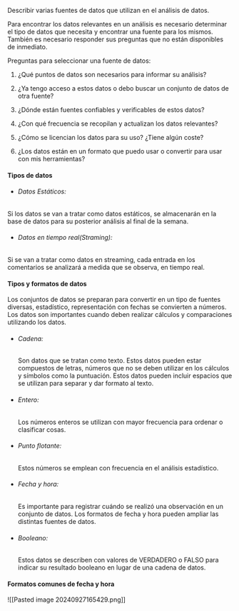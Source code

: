 Describir varias fuentes de datos que utilizan en el análisis de datos.

Para encontrar los datos relevantes en un análisis es necesario determinar el tipo de datos que necesita y encontrar una fuente para los mismos. También es necesario responder sus preguntas que no están disponibles de inmediato.

Preguntas para seleccionar una fuente de datos:

1. ¿Qué puntos de datos son necesarios para informar su análisis?

2. ¿Ya tengo acceso a estos datos o debo buscar un conjunto de datos de otra fuente?
   
3. ¿Dónde están fuentes confiables y verificables de estos datos?
   
4. ¿Con qué frecuencia se recopilan y actualizan los datos relevantes?
   
5. ¿Cómo se licencian los datos para su uso? ¿Tiene algún coste?
   
6. ¿Los datos están en un formato que puedo usar o convertir para usar con mis herramientas?

#### Tipos de datos

* ###### Datos Estáticos: 
Si los datos se van a tratar como datos estáticos, se almacenarán en la base de datos para su posterior análisis al final de la semana.
  
* ###### Datos en tiempo real(Straming): 
Si se van a tratar como datos en streaming, cada entrada en los comentarios se analizará a medida que se observa, en tiempo real.


#### Tipos y formatos de datos

Los conjuntos de datos se preparan para convertir en un tipo de fuentes diversas, estadístico, representación con fechas se convierten a números. Los datos son importantes cuando deben realizar cálculos y comparaciones utilizando los datos.  


* ###### Cadena:
  Son datos que se tratan como texto. Estos datos pueden estar compuestos de letras, números que no se deben utilizar en los cálculos y símbolos como la puntuación. Estos datos pueden incluir espacios que se utilizan para separar y dar formato al texto.
  
* ###### Entero:
  Los números enteros se utilizan con mayor frecuencia para ordenar o clasificar cosas.
  
* ###### Punto flotante: 
  Estos números se emplean con frecuencia en el análisis estadístico.
  
* ###### Fecha y hora: 
  Es importante para registrar cuándo se realizó una observación en un conjunto de datos. Los formatos de fecha y hora pueden ampliar las distintas fuentes de datos.
  
* ###### Booleano: 
  Estos datos se describen con valores de VERDADERO o FALSO para indicar su resultado booleano en lugar de una cadena de datos.



#### Formatos comunes de fecha y hora

![[Pasted image 20240927165429.png]]









